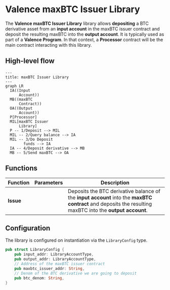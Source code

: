 # Valence maxBTC Issuer Library

The **Valence maxBTC Issuer Library** library allows **depositing** a BTC derivative asset from an **input account** in the maxBTC issuer contract and deposit the resulting maxBTC into the **output account**. It is typically used as part of a **Valence Program**. In that context, a **Processor** contract will be the main contract interacting with this library.

## High-level flow

```mermaid
---
title: maxBTC Issuer Library
---
graph LR
  IA((Input
      Account))
  MB((maxBTC
      Contract))
  OA((Output
      Account))
  P[Processor]
  MIL[maxBTC Issuer
      Library]
  P -- 1/Deposit --> MIL
  MIL -- 2/Query balance --> IA
  MIL -- 3/Do Deposit
        funds --> IA
  IA -- 4/Deposit derivative --> MB
  MB -- 5/Send maxBTC --> OA
```

## Functions

| Function  | Parameters | Description                                                                                                                                              |
| --------- | ---------- | -------------------------------------------------------------------------------------------------------------------------------------------------------- |
| **Issue** |            | Deposits the BTC derivative balance of the **input account** into the **maxBTC contract** and deposits the resulting maxBTC into the **output account**. |

## Configuration

The library is configured on instantiation via the `LibraryConfig` type.

```rust
pub struct LibraryConfig {
    pub input_addr: LibraryAccountType,
    pub output_addr: LibraryAccountType,
    // Address of the maxBTC issuer contract
    pub maxbtc_issuer_addr: String,
    // Denom of the BTC derivative we are going to deposit
    pub btc_denom: String,
}
```
